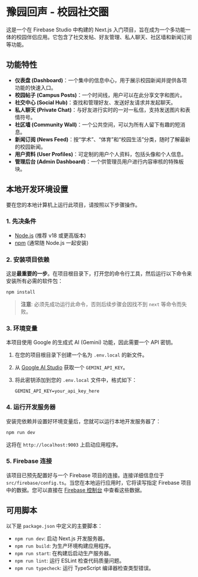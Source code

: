 # 豫园回声 - 校园社交圈

这是一个在 Firebase Studio 中构建的 Next.js 入门项目，旨在成为一个多功能一体的校园伴侣应用。它包含了社交发帖、好友管理、私人聊天、社区墙和新闻订阅等功能。

## 功能特性

- **仪表盘 (Dashboard)**：一个集中的信息中心，用于展示校园新闻并提供各项功能的快速入口。
- **校园帖子 (Campus Posts)**：一个时间线，用户可以在此分享文字和图片。
- **社交中心 (Social Hub)**：查找和管理好友、发送好友请求并发起聊天。
- **私人聊天 (Private Chat)**：与好友进行实时的一对一私信，支持发送图片和表情符号。
- **社区墙 (Community Wall)**：一个公共空间，可以为所有人留下有趣的短消息。
- **新闻订阅 (News Feed)**：按“学术”、“体育”和“校园生活”分类，随时了解最新的校园新闻。
- **用户资料 (User Profiles)**：可定制的用户个人资料，包括头像和个人信息。
- **管理后台 (Admin Dashboard)**：一个供管理员用户进行内容审核的特殊板块。

## 本地开发环境设置

要在您的本地计算机上运行此项目，请按照以下步骤操作。

### 1. 先决条件

- [Node.js](https://nodejs.org/) (推荐 v18 或更高版本)
- [npm](https://www.npmjs.com/) (通常随 Node.js 一起安装)

### 2. 安装项目依赖

这是**最重要的一步**。在项目根目录下，打开您的命令行工具，然后运行以下命令来安装所有必需的软件包：

```bash
npm install
```
> **注意**: 必须先成功运行此命令，否则后续步骤会因找不到 `next` 等命令而失败。

### 3. 环境变量

本项目使用 Google 的生成式 AI (Gemini) 功能，因此需要一个 API 密钥。

1.  在您的项目根目录下创建一个名为 `.env.local` 的新文件。
2.  从 [Google AI Studio](https://aistudio.google.com/app/apikey) 获取一个 `GEMINI_API_KEY`。
3.  将此密钥添加到您的 `.env.local` 文件中，格式如下：

    ```
    GEMINI_API_KEY=your_api_key_here
    ```

### 4. 运行开发服务器

安装完依赖并设置好环境变量后，您就可以运行本地开发服务器了：

```bash
npm run dev
```

这将在 `http://localhost:9003` 上启动应用程序。

### 5. Firebase 连接

该项目已预先配置好与一个 Firebase 项目的连接。连接详细信息位于 `src/firebase/config.ts`。当您在本地运行应用时，它将读写指定 Firebase 项目中的数据。您可以直接在 [Firebase 控制台](https://console.firebase.google.com/) 中查看这些数据。

## 可用脚本

以下是 `package.json` 中定义的主要脚本：

- `npm run dev`: 启动 Next.js 开发服务器。
- `npm run build`: 为生产环境构建应用程序。
- `npm run start`: 在构建后启动生产服务器。
- `npm run lint`: 运行 ESLint 检查代码质量问题。
- `npm run typecheck`: 运行 TypeScript 编译器检查类型错误。
